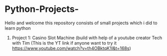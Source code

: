 # Python-Projects-
Hello and welcome this repository consists of small projects which i did to learn python 
1. Project 1: Casino Slot Machine (build with help of a youtube creator Tech with Tim (This is the YT link if anyone want to try it https://www.youtube.com/watch?v=th4OBktqK1I&t=168s)
